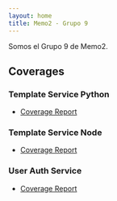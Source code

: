 ```yaml
---
layout: home
title: Memo2 - Grupo 9
---
```


Somos el Grupo 9 de Memo2.

## Coverages

### Template Service Python
- [Coverage Report](/coverages/template-service-python/index.html)

### Template Service Node
- [Coverage Report](/coverages/template-service-js/lcov-report/index.html)

### User Auth Service
- [Coverage Report](/coverages/user-auth/index.html)
